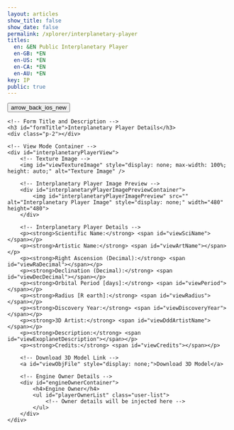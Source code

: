 ```yaml
---
layout: articles
show_title: false
show_date: false
permalink: /xplorer/interplanetary-player
titles:
  en: &EN Public Interplanetary Player
  en-GB: *EN
  en-US: *EN
  en-CA: *EN
  en-AU: *EN
key: IP
public: true
---
```


<!-- Interplanetary Player Form Container -->
<div class="form-container">
    <!-- Back Button -->
    <div class="button-container">
        <div class="back-button-container">
            <a href="/voyage" title="Back to Voyage">
                <button id="backButton" class="btn button--outline-primary button--circle">
                    <span class="material-symbols-outlined">arrow_back_ios_new</span>
                </button>
            </a>
        </div>
    </div>

    <!-- Form Title and Description -->
    <h3 id="formTitle">Interplanetary Player Details</h3>
    <div class="p-2"></div>

    <!-- View Mode Container -->
    <div id="interplanetaryPlayerView">
        <!-- Texture Image -->
        <img id="viewTextureImage" style="display: none; max-width: 100%; height: auto;" alt="Texture Image" />
        
        <!-- Interplanetary Player Image Preview -->
        <div id="interplanetaryPlayerImagePreviewContainer">
            <img id="interplanetaryPlayerImagePreview" src="" alt="Interplanetary Player Image" style="display: none;" width="480" height="480">
        </div>

        <!-- Interplanetary Player Details -->
        <p><strong>Scientific Name:</strong> <span id="viewSciName"></span></p>
        <p><strong>Artistic Name:</strong> <span id="viewArtName"></span></p>
        <p><strong>Right Ascension (Decimal):</strong> <span id="viewRaDecimal"></span></p>
        <p><strong>Declination (Decimal):</strong> <span id="viewDecDecimal"></span></p>
        <p><strong>Orbital Period [days]:</strong> <span id="viewPeriod"></span></p>
        <p><strong>Radius [R earth]:</strong> <span id="viewRadius"></span></p>
        <p><strong>Discovery Year:</strong> <span id="viewDiscoveryYear"></span></p>
        <p><strong>3D Artist:</strong> <span id="viewDddArtistName"></span></p>
        <p><strong>Description:</strong> <span id="viewExoplanetDescription"></span></p>
        <p><strong>Credits:</strong> <span id="viewCredits"></span></p>

        <!-- Download 3D Model Link -->
        <a id="viewObjFile" style="display: none;">Download 3D Model</a>

        <!-- Engine Owner Details -->
        <div id="engineOwnerContainer">
            <h4>Engine Owner</h4>
            <ul id="playerOwnerList" class="user-list">
                <!-- Owner details will be injected here -->
            </ul>
        </div>
    </div>
</div>

<!-- Toast Notification Container -->
<div id="toastContainer" class="toast-container"></div>

<!-- JavaScript to Handle Data Retrieval and Rendering -->
<script>
document.addEventListener('DOMContentLoaded', function() {
    const userId = localStorage.getItem('userId'); 
    const urlParams = new URLSearchParams(window.location.search);
    const playerId = urlParams.get('playerId'); // Retrieve playerId from the URL

    const formTitle = document.getElementById('formTitle');
    const interplanetaryPlayerView = document.getElementById('interplanetaryPlayerView');
    const interplanetaryPlayerImagePreview = document.getElementById('interplanetaryPlayerImagePreview');
    const playerOwnerList = document.getElementById('playerOwnerList');

    // Check if playerId is present in the URL
    if (playerId) {
        formTitle.innerText = 'Interplanetary Player Details';
        loadInterplanetaryPlayerDetails(playerId);
    } else {
        showToast('Interplanetary Player ID not provided in the URL.', 'error');
    }

    /**
     * Fetch and load Interplanetary Player details based on playerId
     * @param {string} playerId - The ID of the Interplanetary Player
     */
    function loadInterplanetaryPlayerDetails(playerId) {
        fetch(`https://media.maar.world:443/api/interplanetaryPlayers/${playerId}`)
            .then(response => {
                console.log('Response status:', response.status);
                return response.json();
            })
            .then(data => {
                console.log('Received data:', data);

                if (data.success && data.player) { // Ensure 'player' key exists
                    const player = data.player; // Assign player data
                    console.log('Interplanetary Player data is available:', player);

                    // Check if the player is public or if the current user is the owner
                    if (player.isPublic || player.ownerId === userId) {
                        populateViewMode(player);
                        showOwnerDetails(player.ownerDetails);
                        // If there are additional artist details, handle them here
                        // showDddArtistDetails(player.dddArtistDetails);
                    } else {
                        console.log('Interplanetary Player is not public and user is not the owner. Redirecting to /voyage.');
                        showToast('This Interplanetary Player is private.', 'error');
                        setTimeout(() => {
                            window.location.href = '/voyage';
                        }, 2000);
                    }
                } else {
                    console.log('Failed to load Interplanetary Player details.');
                    showToast(data.message || 'Failed to load Interplanetary Player details.', 'error');
                    setTimeout(() => {
                        window.location.href = '/voyage';
                    }, 2000);
                }
            })
            .catch(error => {
                console.error('Error loading Interplanetary Player details:', error);
                showToast('An error occurred while loading Interplanetary Player details.', 'error');
                setTimeout(() => {
                    window.location.href = '/voyage';
                }, 2000);
            });
    }

    /**
     * Populate the view mode with Interplanetary Player data
     * @param {Object} player - The Interplanetary Player data
     */
    function populateViewMode(player) {
        document.getElementById('viewSciName').innerHTML = `<strong>Scientific Name:</strong> ${player.sciName || 'N/A'}`;
        document.getElementById('viewArtName').innerHTML = `<strong>Artistic Name:</strong> ${player.artName || 'N/A'}`;
        document.getElementById('viewRaDecimal').innerHTML = `<strong>Right Ascension (Decimal):</strong> ${player.ra_decimal?.$numberDecimal || 'N/A'}`;
        document.getElementById('viewDecDecimal').innerHTML = `<strong>Declination (Decimal):</strong> ${player.dec_decimal?.$numberDecimal || 'N/A'}`;
        document.getElementById('viewPeriod').innerHTML = `<strong>Orbital Period [days]:</strong> ${player.period?.$numberDecimal || 'N/A'}`;
        document.getElementById('viewRadius').innerHTML = `<strong>Radius [R earth]:</strong> ${player.radius?.$numberDecimal || 'N/A'}`;
        document.getElementById('viewDiscoveryYear').innerHTML = `<strong>Discovery Year:</strong> ${player.discoveryyear?.$numberDecimal || 'N/A'}`;
        
        // 3D Artist as Clickable Handler
        document.getElementById('viewDddArtistName').innerHTML = `<strong>3D Artist:</strong> ${player.ddd?.dddArtist ? `<a href="/xplorer/?username=${encodeURIComponent(player.ddd.dddArtist)}" target="_self">@${player.ddd.dddArtist}</a>` : 'N/A'}`;
        
        document.getElementById('viewExoplanetDescription').innerHTML = `<strong>Description:</strong> ${player.description || 'N/A'}`;
        document.getElementById('viewCredits').innerHTML = `<strong>Credits:</strong> ${player.credits || 'N/A'}`;
        
        // Show or hide Download 3D Model link
        const viewObjFile = document.getElementById('viewObjFile');
        if (player.objURL) {
            viewObjFile.href = player.objURL.startsWith('http') ? player.objURL : `https://media.maar.world${player.objURL}`;
            viewObjFile.textContent = 'Download 3D Model';
            viewObjFile.style.display = 'block';
        } else {
            viewObjFile.style.display = 'none';
        }
        
        // Show or hide Texture Image
        const viewTextureImage = document.getElementById('viewTextureImage');
        if (player.textureURL) {
            const textureUrl = player.textureURL.startsWith('http') ? player.textureURL : `https://media.maar.world${player.textureURL}`;
            viewTextureImage.src = textureUrl;
            viewTextureImage.alt = `Texture of ${player.sciName || 'Interplanetary Player'}`;
            viewTextureImage.style.display = 'block';
        } else {
            viewTextureImage.style.display = 'none';
        }
        
        // Show or hide Interplanetary Player Image
        if (player.interplanetaryPlayerImage) {
            interplanetaryPlayerImagePreview.src = `https://media.maar.world${encodeURI(player.interplanetaryPlayerImage)}`;
            interplanetaryPlayerImagePreview.style.display = 'block';
        } else {
            interplanetaryPlayerImagePreview.style.display = 'none';
        }
    }

    /**
     * Display Owner Details in the Owner List
     * @param {Object} ownerDetails - The Owner's details
     */
    function showOwnerDetails(ownerDetails) {
        if (ownerDetails) {
            playerOwnerList.innerHTML = `
                <li class="user-list-item">
                    <div class="user-profile-pic">
                        <img src="https://media.maar.world${ownerDetails.profileImage || '/default_profile.png'}" alt="${ownerDetails.username}">
                    </div>
                    <div class="user-details">
                        <div class="user-display-name">${ownerDetails.displayName || 'Unknown'}</div>
                        <div class="user-username">
                            <a href="/xplorer/?username=${ownerDetails.username}" target="_self">@${ownerDetails.username || 'Unknown'}</a>
                        </div>
                    </div>
                </li>`;
        } else {
            playerOwnerList.innerHTML = '<li>No owner details available.</li>';
        }
    }

    /**
     * Display Toast Notifications
     * @param {string} message - The message to display
     * @param {string} type - The type of message ('success' or 'error')
     */
    function showToast(message, type = 'success') {
        const toastContainer = document.getElementById('toastContainer');
        if (!toastContainer) {
            console.error('Toast container element not found');
            return; // Exit the function if the toast container is missing
        }

        const toast = document.createElement('div');
        const toastId = `toast_${Date.now()}`;
        toast.classList.add('toast');
        toast.setAttribute('id', toastId);
        if (type === 'success') {
            toast.classList.add('success');
        } else if (type === 'error') {
            toast.classList.add('error');
        }
        toast.textContent = message;
        toastContainer.appendChild(toast);

        // Trigger CSS animation
        setTimeout(() => {
            toast.classList.add('show');
        }, 100);

        // Remove toast after animation
        setTimeout(() => {
            toast.classList.remove('show');
            setTimeout(() => {
                const toastElem = document.getElementById(toastId);
                if (toastElem) {
                    toastElem.remove();
                }
            }, 500);
        }, 3000);
    }

});
</script>

